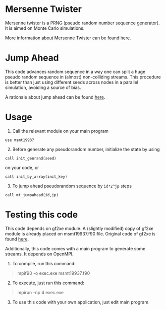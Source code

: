 # Mersenne Twister

Mersenne twister is a PRNG (pseudo random number sequence generator). It is aimed on Monte Carlo simulations.

More information about Mersenne Twister can be found [here](http://www.math.sci.hiroshima-u.ac.jp/~m-mat/MT/emt.html).

# Jump Ahead

This code advances random sequence in a way one can split a huge pseudo random sequence in (almost) non-colliding
streams. This procedure is better than just using different seeds across nodes in a parallel simulation, avoiding
a source of bias.

A rationale about jump ahead can be found [here](http://www.math.sci.hiroshima-u.ac.jp/~m-mat/MT/JUMP/index.html).

# Usage

1) Call the relevant module on your main program

`use msmt19937`

2) Before generate any pseudorandom number, initialize the state by using

`call init_genrand(seed)`

on your code, or

`call init_by_array(init_key)`

3) To jump ahead pseudorandom sequence by `id*2^jp` steps

`call mt_jumpahead(id,jp)`

# Testing this code

This code depends on gf2xe module. A (slightly modified) copy of gf2xe module is already placed
on msmt19937.f90 file. Original code of gf2xe is found [here](http://theo.phys.sci.hiroshima-u.ac.jp/~ishikawa/PRNG/mt_stream_en.html).

Additionally, this code comes with a main program to generate some streams. It depends on OpenMPI.

1) To compile, run this command:

> mpif90 -o exec.exe msmt19937.f90

2) To execute, just run this command:

> mpirun -np 4 exec.exe

3) To use this code with your own application, just edit main program.
